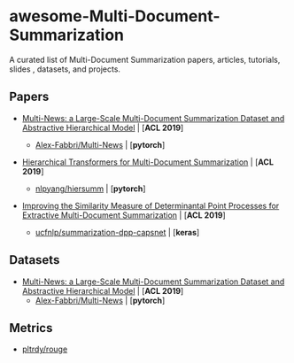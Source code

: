 # awesome-Multi-Document-Summarization
A curated list of Multi-Document Summarization papers, articles, tutorials, slides , datasets, and projects.

## Papers
- [Multi-News: a Large-Scale Multi-Document Summarization Dataset and Abstractive Hierarchical Model](https://arxiv.org/abs/1906.01749) | [**ACL 2019**]
  + [Alex-Fabbri/Multi-News](https://github.com/Alex-Fabbri/Multi-News) | [**pytorch**]

- [Hierarchical Transformers for Multi-Document Summarization](https://arxiv.org/abs/1905.13164) | [**ACL 2019**]
  + [nlpyang/hiersumm](https://github.com/nlpyang/hiersumm) | [**pytorch**]

- [Improving the Similarity Measure of Determinantal Point Processes for Extractive Multi-Document Summarization](https://arxiv.org/abs/1906.00072) | [**ACL 2019**]
  + [ucfnlp/summarization-dpp-capsnet](https://github.com/ucfnlp/summarization-dpp-capsnet) | [**keras**]

## Datasets
- [Multi-News: a Large-Scale Multi-Document Summarization Dataset and Abstractive Hierarchical Model](https://arxiv.org/abs/1906.01749) | [**ACL 2019**]
  + [Alex-Fabbri/Multi-News](https://github.com/Alex-Fabbri/Multi-News) | [**pytorch**]
  
## Metrics
 + [pltrdy/rouge](https://github.com/pltrdy/rouge)
